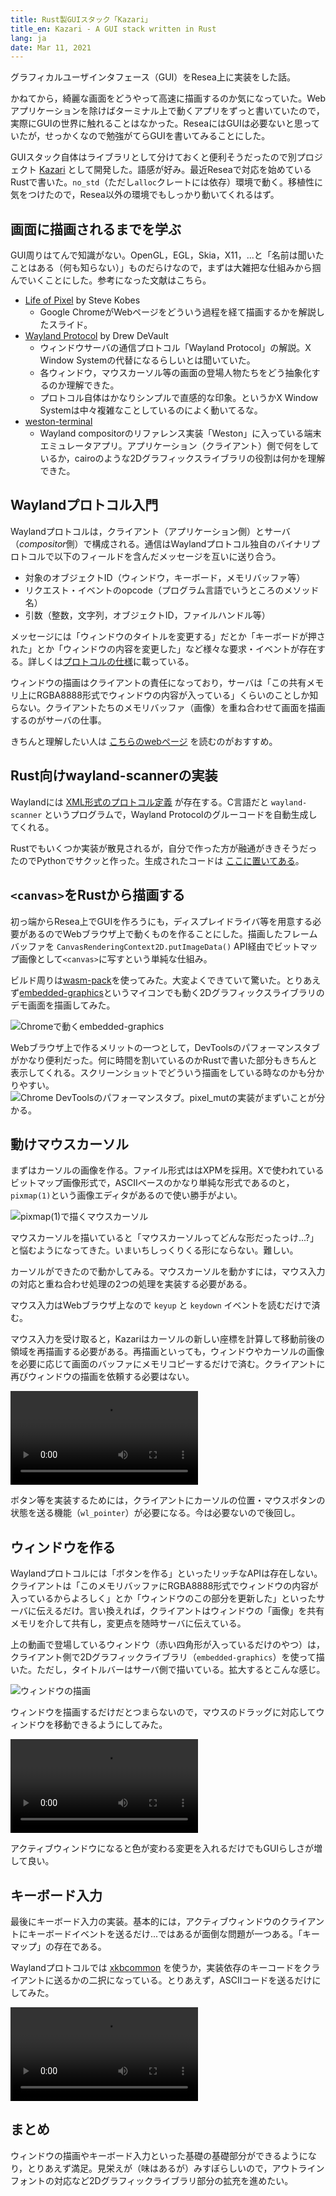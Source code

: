 ```yaml
---
title: Rust製GUIスタック「Kazari」
title_en: Kazari - A GUI stack written in Rust
lang: ja
date: Mar 11, 2021
---
```


グラフィカルユーザインタフェース（GUI）をResea上に実装をした話。

かねてから，綺麗な画面をどうやって高速に描画するのか気になっていた。Webアプリケーションを除けばターミナル上で動くアプリをずっと書いていたので，実際にGUIの世界に触れることはなかった。ReseaにはGUIは必要ないと思っていたが，せっかくなので勉強がてらGUIを書いてみることにした。

GUIスタック自体はライブラリとして分けておくと便利そうだったので別プロジェクト [Kazari](https://github.com/nuta/kazari) として開発した。語感が好み。最近Reseaで対応を始めているRustで書いた。`no_std`（ただし`alloc`クレートには依存）環境で動く。移植性に気をつけたので，Resea以外の環境でもしっかり動いてくれるはず。

## 画面に描画されるまでを学ぶ
GUI周りはてんで知識がない。OpenGL，EGL，Skia，X11，...と「名前は聞いたことはある（何も知らない）」ものだらけなので，まずは大雑把な仕組みから掴んでいくことにした。参考になった文献はこちら。

- [Life of Pixel](https://bit.ly/lifeofapixel) by Steve Kobes
  - Google ChromeがWebページをどういう過程を経て描画するかを解説したスライド。
- [Wayland Protocol](https://wayland-book.com) by Drew DeVault
  - ウィンドウサーバの通信プロトコル「Wayland Protocol」の解説。X Window Systemの代替になるらしいとは聞いていた。
  - 各ウィンドウ，マウスカーソル等の画面の登場人物たちをどう抽象化するのか理解できた。
  - プロトコル自体はかなりシンプルで直感的な印象。というかX Window Systemは中々複雑なことしているのによく動いてるな。
- [weston-terminal](https://github.com/wayland-project/weston/blob/master/clients/terminal.c)
  - Wayland compositorのリファレンス実装「Weston」に入っている端末エミュレータアプリ。アプリケーション（クライアント）側で何をしているか，cairoのような2Dグラフィックスライブラリの役割は何かを理解できた。

## Waylandプロトコル入門
Waylandプロトコルは，クライアント（アプリケーション側）とサーバ（*compositor*側）で構成される。通信はWaylandプロトコル独自のバイナリプロトコルで以下のフィールドを含んだメッセージを互いに送り合う。

- 対象のオブジェクトID（ウィンドウ，キーボード，メモリバッファ等）
- リクエスト・イベントのopcode（プログラム言語でいうところのメソッド名）
- 引数（整数，文字列，オブジェクトID，ファイルハンドル等）

メッセージには「ウィンドウのタイトルを変更する」だとか「キーボードが押された」とか「ウィンドウの内容を変更した」など様々な要求・イベントが存在する。詳しくは[プロトコルの仕様](https://wayland.freedesktop.org/docs/html/apa.html)に載っている。

ウィンドウの描画はクライアントの責任になっており，サーバは「この共有メモリ上にRGBA8888形式でウィンドウの内容が入っている」くらいのことしか知らない。クライアントたちのメモリバッファ（画像）を重ね合わせて画面を描画するのがサーバの仕事。

きちんと理解したい人は [こちらのwebページ](https://wayland-book.com/) を読むのがおすすめ。

## Rust向けwayland-scannerの実装
Waylandには [XML形式のプロトコル定義](https://github.com/wayland-project/wayland/blob/master/protocol/wayland.xml) が存在する。C言語だと `wayland-scanner` というプログラムで，Wayland Protocolのグルーコードを自動生成してくれる。

Rustでもいくつか実装が散見されるが，自分で作った方が融通がききそうだったのでPythonでサクッと作った。生成されたコードは [ここに置いてある](https://docs.rs/kazari/0.0.1/kazari/wl/protocols/common/index.html)。

## `<canvas>`をRustから描画する
初っ端からResea上でGUIを作ろうにも，ディスプレイドライバ等を用意する必要があるのでWebブラウザ上で動くものを作ることにした。描画したフレームバッファを `CanvasRenderingContext2D.putImageData()` API経由でビットマップ画像として`<canvas>`に写すという単純な仕組み。

ビルド周りは[wasm-pack](https://github.com/rustwasm/wasm-pack)を使ってみた。大変よくできていて驚いた。とりあえず[embedded-graphics](https://github.com/embedded-graphics/embedded-graphics)というマイコンでも動く2Dグラフィックスライブラリのデモ画面を描画してみた。

![Chromeで動くembedded-graphics](embedded-graphics-demo.png)

Webブラウザ上で作るメリットの一つとして，DevToolsのパフォーマンスタブがかなり便利だった。何に時間を割いているのかRustで書いた部分もきちんと表示してくれる。スクリーンショットでどういう描画をしている時なのかも分かりやすい。
![Chrome DevToolsのパフォーマンスタブ。pixel_mutの実装がまずいことが分かる。](kazari-devtools-performance-tab.png)

## 動けマウスカーソル
まずはカーソルの画像を作る。ファイル形式ははXPMを採用。Xで使われているビットマップ画像形式で，ASCIIベースのかなり単純な形式であるのと，`pixmap(1)`という画像エディタがあるので使い勝手がよい。

![pixmap(1)で描くマウスカーソル](pixmap.png)

マウスカーソルを描いていると「マウスカーソルってどんな形だったっけ...?」と悩むようになってきた。いまいちしっくりくる形にならない。難しい。

カーソルができたので動かしてみる。マウスカーソルを動かすには，マウス入力の対応と重ね合わせ処理の2つの処理を実装する必要がある。

マウス入力はWebブラウザ上なので `keyup` と `keydown` イベントを読むだけで済む。

マウス入力を受け取ると，Kazariはカーソルの新しい座標を計算して移動前後の領域を再描画する必要がある。再描画といっても，ウィンドウやカーソルの画像を必要に応じて画面のバッファにメモリコピーするだけで済む。クライアントに再びウィンドウの描画を依頼する必要はない。

![動くマウスカーソル](kazari-moving-cursor.mp4)

ボタン等を実装するためには，クライアントにカーソルの位置・マウスボタンの状態を送る機能（`wl_pointer`）が必要になる。今は必要ないので後回し。

## ウィンドウを作る
Waylandプロトコルには「ボタンを作る」といったリッチなAPIは存在しない。クライアントは「このメモリバッファにRGBA8888形式でウィンドウの内容が入っているからよろしく」とか「ウィンドウのこの部分を更新した」といったサーバに伝えるだけ。言い換えれば，クライアントはウィンドウの「画像」を共有メモリを介して共有し，変更点を随時サーバに伝えている。

上の動画で登場しているウィンドウ（赤い四角形が入っているだけのやつ）は，クライアント側で2Dグラフィックライブラリ（`embedded-graphics`）を使って描いた。ただし，タイトルバーはサーバ側で描いている。拡大するとこんな感じ。

![ウィンドウの描画](kazari-window.png)

ウィンドウを描画するだけだとつまらないので，マウスのドラッグに対応してウィンドウを移動できるようにしてみた。

![ウィンドウの移動](kazari-moving-a-window.mp4)

アクティブウィンドウになると色が変わる変更を入れるだけでもGUIらしさが増して良い。

## キーボード入力
最後にキーボード入力の実装。基本的には，アクティブウィンドウのクライアントにキーボードイベントを送るだけ...ではあるが面倒な問題が一つある。「キーマップ」の存在である。

Waylandプロトコルでは [xkbcommon](https://xkbcommon.org/) を使うか，実装依存のキーコードをクライアントに送るかの二択になっている。とりあえず，ASCIIコードを送るだけにしてみた。

![キーボード入力](kazari-keyboard-input.mp4)

## まとめ
ウィンドウの描画やキーボード入力といった基礎の基礎部分ができるようになり，とりあえず満足。見栄えが（味はあるが）みすぼらしいので，アウトラインフォントの対応など2Dグラフィックライブラリ部分の拡充を進めたい。
